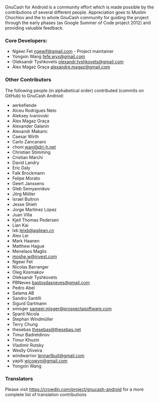 GnuCash for Android is a community effort which is made possible by the contributions of
several different people.
Appreciation goes to Muslim Chochlov and the to whole GnuCash community for guiding the
project through the early phases (as Google Summer of Code project 2012) and providing valuable feedback.

### Core Developers:
* Ngewi Fet <ngewif@gmail.com> - Project maintainer
* Yongxin Wang <fefe.wyx@gmail.com>
* Oleksandr Tyshkovets <olexandr.tyshkovets@gmail.com>
* Àlex Magaz Graça <alexandre.magaz@gmail.com>

### Other Contributors
The following people (in alphabetical order) contributed (commits on GitHub) to GnuCash Android:
* aerkefiende
* Alceu Rodrigues Neto
* Aleksey Ivanovski
* Àlex Magaz Graça
* Alexander Galanin
* Alexandr Makaric
* Caesar Wirth
* Carlo Zancanaro
* choni wani@dri-h.net
* Christian Stimming
* Cristian Marchi
* David Landry
* Eric Daly
* Falk Brockmann
* Felipe Morato
* Geert Janssens
* Gleb Semyannikov
* Jörg Möller
* Israel Buitron
* Jesse Shieh
* Jorge Martínez López
* Juan Villa
* Kjell Thomas Pedersen
* Lian Kai
* lxb leixb@agilean.cn
* Alex Lei
* Mark Haanen
* Matthew Hague
* Menelaos Maglis
* moshe.w@invest.com
* Ngewi Fet
* Nicolas Barranger
* Oleg Kosmakov
* Oleksandr Tyshkovets
* PBNeves bastosdasneves@gmail.com
* Pedro Abel
* Salama AB
* Sandro Santilli
* Sigurd Gartmann
* smisger sameer.misger@prospectasoftware.com
* Spanti Nicola
* Stephan Windmüller
* Terry Chung
* thesebas thesebas@thesebas.net
* Timur Badretdinov
* Timur Khuzin
* Vladimir Rutsky
* Weslly Oliveira
* windwarrior lennartbuit@gmail.com
* yapiti wicowyn@gmail.com
* Yongxin Wang


### Translators
Please visit https://crowdin.com/project/gnucash-android for a more complete list of translation contributions
